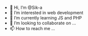 - 👋 Hi, I’m @Sik-a
- 👀 I’m interested in web development
- 🌱 I’m currently learning JS and PHP
- 💞️ I’m looking to collaborate on ...
- 📫 How to reach me ...

<!---
Sik-a/Sik-a is a ✨ special ✨ repository because its `README.md` (this file) appears on your GitHub profile.
You can click the Preview link to take a look at your changes.
--->
